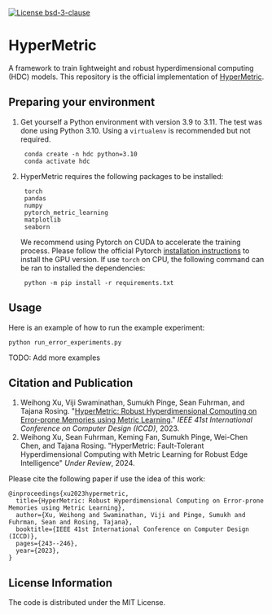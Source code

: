 [![License bsd-3-clause](https://badgen.net/badge/license/MIT/red)](https://github.com/wh-xu/HyperMetric/blob/main/LICENSE)

# HyperMetric
A framework to train lightweight and robust hyperdimensional computing (HDC) models. This repository is the official implementation of [HyperMetric](https://www.computer.org/csdl/proceedings-article/iccd/2023/429100a243).

## Preparing your environment

1. Get yourself a Python environment with version 3.9 to 3.11. The test was done using Python 3.10. Using a `virtualenv` is recommended but not required.

        conda create -n hdc python=3.10
        conda activate hdc

2. HyperMetric requires the following packages to be installed: 

        torch
        pandas
        numpy
        pytorch_metric_learning
        matplotlib
        seaborn

    We recommend using Pytorch on CUDA to accelerate the training process. Please follow the official Pytorch [installation instructions](https://pytorch.org/get-started/locally) to install the GPU version. If use `torch` on CPU, the following command can be ran to installed the dependencies:

        python -m pip install -r requirements.txt

## Usage

Here is an example of how to run the example experiment:

    python run_error_experiments.py

TODO: Add more examples

## Citation and Publication

1. Weihong Xu, Viji Swaminathan, Sumukh Pinge, Sean Fuhrman, and Tajana Rosing. "[HyperMetric: Robust Hyperdimensional Computing on Error-prone Memories using Metric Learning](https://www.computer.org/csdl/proceedings-article/iccd/2023/429100a243)." _IEEE 41st International Conference on Computer Design (ICCD)_, 2023.
2. Weihong Xu, Sean Fuhrman, Keming Fan, Sumukh Pinge, Wei-Chen Chen, and Tajana Rosing. "HyperMetric: Fault-Tolerant Hyperdimensional Computing with Metric Learning for Robust Edge Intelligence" _Under Review_, 2024.

Please cite the following paper if use the idea of this work:
```
@inproceedings{xu2023hypermetric,
  title={HyperMetric: Robust Hyperdimensional Computing on Error-prone Memories using Metric Learning},
  author={Xu, Weihong and Swaminathan, Viji and Pinge, Sumukh and Fuhrman, Sean and Rosing, Tajana},
  booktitle={IEEE 41st International Conference on Computer Design (ICCD)},
  pages={243--246},
  year={2023},
}
```

## License Information

The code is distributed under the MIT License.
